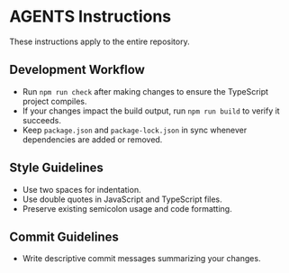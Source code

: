 # AGENTS Instructions

These instructions apply to the entire repository.

## Development Workflow
- Run `npm run check` after making changes to ensure the TypeScript project compiles.
- If your changes impact the build output, run `npm run build` to verify it succeeds.
- Keep `package.json` and `package-lock.json` in sync whenever dependencies are added or removed.

## Style Guidelines
- Use two spaces for indentation.
- Use double quotes in JavaScript and TypeScript files.
- Preserve existing semicolon usage and code formatting.

## Commit Guidelines
- Write descriptive commit messages summarizing your changes.
